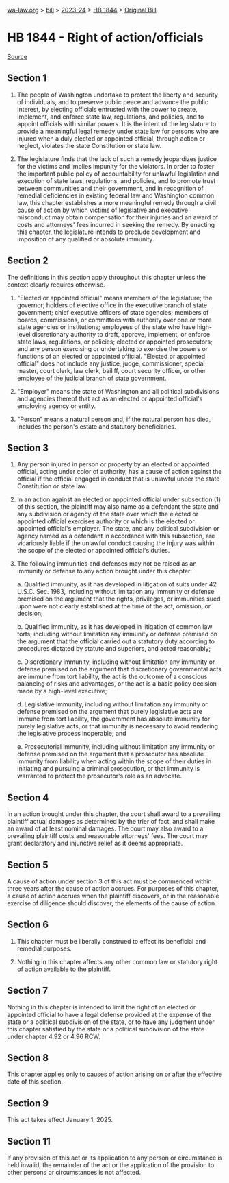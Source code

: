 [wa-law.org](/) > [bill](/bill/) > [2023-24](/bill/2023-24/) > [HB 1844](/bill/2023-24/hb/1844/) > [Original Bill](/bill/2023-24/hb/1844/1/)

# HB 1844 - Right of action/officials

[Source](http://lawfilesext.leg.wa.gov/biennium/2023-24/Pdf/Bills/House%20Bills/1844.pdf)

## Section 1
1. The people of Washington undertake to protect the liberty and security of individuals, and to preserve public peace and advance the public interest, by electing officials entrusted with the power to create, implement, and enforce state law, regulations, and policies, and to appoint officials with similar powers. It is the intent of the legislature to provide a meaningful legal remedy under state law for persons who are injured when a duly elected or appointed official, through action or neglect, violates the state Constitution or state law.

2. The legislature finds that the lack of such a remedy jeopardizes justice for the victims and implies impunity for the violators. In order to foster the important public policy of accountability for unlawful legislation and execution of state laws, regulations, and policies, and to promote trust between communities and their government, and in recognition of remedial deficiencies in existing federal law and Washington common law, this chapter establishes a more meaningful remedy through a civil cause of action by which victims of legislative and executive misconduct may obtain compensation for their injuries and an award of costs and attorneys' fees incurred in seeking the remedy. By enacting this chapter, the legislature intends to preclude development and imposition of any qualified or absolute immunity.

## Section 2
The definitions in this section apply throughout this chapter unless the context clearly requires otherwise.

1. "Elected or appointed official" means members of the legislature; the governor; holders of elective office in the executive branch of state government; chief executive officers of state agencies; members of boards, commissions, or committees with authority over one or more state agencies or institutions; employees of the state who have high-level discretionary authority to draft, approve, implement, or enforce state laws, regulations, or policies; elected or appointed prosecutors; and any person exercising or undertaking to exercise the powers or functions of an elected or appointed official. "Elected or appointed official" does not include any justice, judge, commissioner, special master, court clerk, law clerk, bailiff, court security officer, or other employee of the judicial branch of state government.

2. "Employer" means the state of Washington and all political subdivisions and agencies thereof that act as an elected or appointed official's employing agency or entity.

3. "Person" means a natural person and, if the natural person has died, includes the person's estate and statutory beneficiaries.

## Section 3
1. Any person injured in person or property by an elected or appointed official, acting under color of authority, has a cause of action against the official if the official engaged in conduct that is unlawful under the state Constitution or state law.

2. In an action against an elected or appointed official under subsection (1) of this section, the plaintiff may also name as a defendant the state and any subdivision or agency of the state over which the elected or appointed official exercises authority or which is the elected or appointed official's employer. The state, and any political subdivision or agency named as a defendant in accordance with this subsection, are vicariously liable if the unlawful conduct causing the injury was within the scope of the elected or appointed official's duties.

3. The following immunities and defenses may not be raised as an immunity or defense to any action brought under this chapter:

    a. Qualified immunity, as it has developed in litigation of suits under 42 U.S.C. Sec. 1983, including without limitation any immunity or defense premised on the argument that the rights, privileges, or immunities sued upon were not clearly established at the time of the act, omission, or decision;

    b. Qualified immunity, as it has developed in litigation of common law torts, including without limitation any immunity or defense premised on the argument that the official carried out a statutory duty according to procedures dictated by statute and superiors, and acted reasonably;

    c. Discretionary immunity, including without limitation any immunity or defense premised on the argument that discretionary governmental acts are immune from tort liability, the act is the outcome of a conscious balancing of risks and advantages, or the act is a basic policy decision made by a high-level executive;

    d. Legislative immunity, including without limitation any immunity or defense premised on the argument that purely legislative acts are immune from tort liability, the government has absolute immunity for purely legislative acts, or that immunity is necessary to avoid rendering the legislative process inoperable; and

    e. Prosecutorial immunity, including without limitation any immunity or defense premised on the argument that a prosecutor has absolute immunity from liability when acting within the scope of their duties in initiating and pursuing a criminal prosecution, or that immunity is warranted to protect the prosecutor's role as an advocate.

## Section 4
In an action brought under this chapter, the court shall award to a prevailing plaintiff actual damages as determined by the trier of fact, and shall make an award of at least nominal damages. The court may also award to a prevailing plaintiff costs and reasonable attorneys' fees. The court may grant declaratory and injunctive relief as it deems appropriate.

## Section 5
A cause of action under section 3 of this act must be commenced within three years after the cause of action accrues. For purposes of this chapter, a cause of action accrues when the plaintiff discovers, or in the reasonable exercise of diligence should discover, the elements of the cause of action.

## Section 6
1. This chapter must be liberally construed to effect its beneficial and remedial purposes.

2. Nothing in this chapter affects any other common law or statutory right of action available to the plaintiff.

## Section 7
Nothing in this chapter is intended to limit the right of an elected or appointed official to have a legal defense provided at the expense of the state or a political subdivision of the state, or to have any judgment under this chapter satisfied by the state or a political subdivision of the state under chapter 4.92 or 4.96 RCW.

## Section 8
This chapter applies only to causes of action arising on or after the effective date of this section.

## Section 9
This act takes effect January 1, 2025.

## Section 11
If any provision of this act or its application to any person or circumstance is held invalid, the remainder of the act or the application of the provision to other persons or circumstances is not affected.

